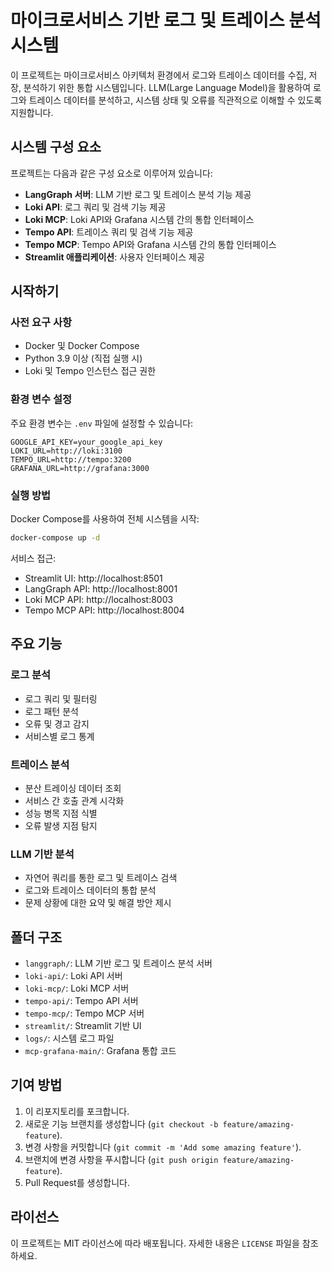 # 마이크로서비스 기반 로그 및 트레이스 분석 시스템

이 프로젝트는 마이크로서비스 아키텍처 환경에서 로그와 트레이스 데이터를 수집, 저장, 분석하기 위한 통합 시스템입니다. LLM(Large Language Model)을 활용하여 로그와 트레이스 데이터를 분석하고, 시스템 상태 및 오류를 직관적으로 이해할 수 있도록 지원합니다.

## 시스템 구성 요소

프로젝트는 다음과 같은 구성 요소로 이루어져 있습니다:

- **LangGraph 서버**: LLM 기반 로그 및 트레이스 분석 기능 제공
- **Loki API**: 로그 쿼리 및 검색 기능 제공
- **Loki MCP**: Loki API와 Grafana 시스템 간의 통합 인터페이스
- **Tempo API**: 트레이스 쿼리 및 검색 기능 제공
- **Tempo MCP**: Tempo API와 Grafana 시스템 간의 통합 인터페이스
- **Streamlit 애플리케이션**: 사용자 인터페이스 제공

## 시작하기

### 사전 요구 사항

- Docker 및 Docker Compose
- Python 3.9 이상 (직접 실행 시)
- Loki 및 Tempo 인스턴스 접근 권한

### 환경 변수 설정

주요 환경 변수는 `.env` 파일에 설정할 수 있습니다:

```
GOOGLE_API_KEY=your_google_api_key
LOKI_URL=http://loki:3100
TEMPO_URL=http://tempo:3200
GRAFANA_URL=http://grafana:3000
```

### 실행 방법

Docker Compose를 사용하여 전체 시스템을 시작:

```bash
docker-compose up -d
```

서비스 접근:

- Streamlit UI: http://localhost:8501
- LangGraph API: http://localhost:8001
- Loki MCP API: http://localhost:8003
- Tempo MCP API: http://localhost:8004

## 주요 기능

### 로그 분석

- 로그 쿼리 및 필터링
- 로그 패턴 분석
- 오류 및 경고 감지
- 서비스별 로그 통계

### 트레이스 분석

- 분산 트레이싱 데이터 조회
- 서비스 간 호출 관계 시각화
- 성능 병목 지점 식별
- 오류 발생 지점 탐지

### LLM 기반 분석

- 자연어 쿼리를 통한 로그 및 트레이스 검색
- 로그와 트레이스 데이터의 통합 분석
- 문제 상황에 대한 요약 및 해결 방안 제시

## 폴더 구조

- `langgraph/`: LLM 기반 로그 및 트레이스 분석 서버
- `loki-api/`: Loki API 서버
- `loki-mcp/`: Loki MCP 서버
- `tempo-api/`: Tempo API 서버
- `tempo-mcp/`: Tempo MCP 서버
- `streamlit/`: Streamlit 기반 UI
- `logs/`: 시스템 로그 파일
- `mcp-grafana-main/`: Grafana 통합 코드

## 기여 방법

1. 이 리포지토리를 포크합니다.
2. 새로운 기능 브랜치를 생성합니다 (`git checkout -b feature/amazing-feature`).
3. 변경 사항을 커밋합니다 (`git commit -m 'Add some amazing feature'`).
4. 브랜치에 변경 사항을 푸시합니다 (`git push origin feature/amazing-feature`).
5. Pull Request를 생성합니다.

## 라이선스

이 프로젝트는 MIT 라이선스에 따라 배포됩니다. 자세한 내용은 `LICENSE` 파일을 참조하세요. 